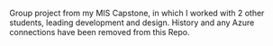 Group project from my MIS Capstone, in which I worked with 2 other students, leading development and design.
History and any Azure connections have been removed from this Repo.
